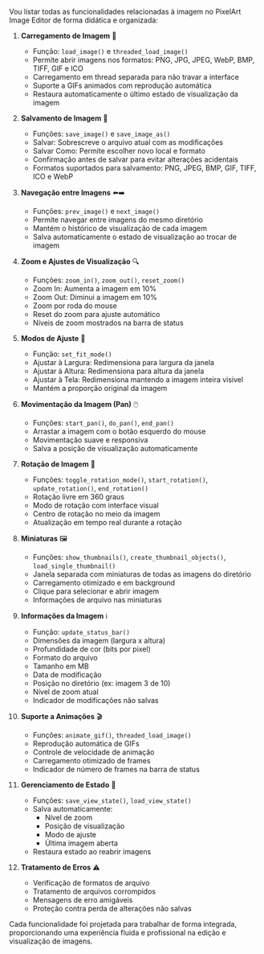Vou listar todas as funcionalidades relacionadas à imagem no PixelArt Image Editor de forma didática e organizada:

1. **Carregamento de Imagem** 📂
   - Função: `load_image()` e `threaded_load_image()`
   - Permite abrir imagens nos formatos: PNG, JPG, JPEG, WebP, BMP, TIFF, GIF e ICO
   - Carregamento em thread separada para não travar a interface
   - Suporte a GIFs animados com reprodução automática
   - Restaura automaticamente o último estado de visualização da imagem

2. **Salvamento de Imagem** 💾
   - Funções: `save_image()` e `save_image_as()`
   - Salvar: Sobrescreve o arquivo atual com as modificações
   - Salvar Como: Permite escolher novo local e formato
   - Confirmação antes de salvar para evitar alterações acidentais
   - Formatos suportados para salvamento: PNG, JPEG, BMP, GIF, TIFF, ICO e WebP

3. **Navegação entre Imagens** ⬅️➡️
   - Funções: `prev_image()` e `next_image()`
   - Permite navegar entre imagens do mesmo diretório
   - Mantém o histórico de visualização de cada imagem
   - Salva automaticamente o estado de visualização ao trocar de imagem

4. **Zoom e Ajustes de Visualização** 🔍
   - Funções: `zoom_in()`, `zoom_out()`, `reset_zoom()`
   - Zoom In: Aumenta a imagem em 10%
   - Zoom Out: Diminui a imagem em 10%
   - Zoom por roda do mouse
   - Reset do zoom para ajuste automático
   - Níveis de zoom mostrados na barra de status

5. **Modos de Ajuste** 📐
   - Função: `set_fit_mode()`
   - Ajustar à Largura: Redimensiona para largura da janela
   - Ajustar à Altura: Redimensiona para altura da janela
   - Ajustar à Tela: Redimensiona mantendo a imagem inteira visível
   - Mantém a proporção original da imagem

6. **Movimentação da Imagem (Pan)** 🖱️
   - Funções: `start_pan()`, `do_pan()`, `end_pan()`
   - Arrastar a imagem com o botão esquerdo do mouse
   - Movimentação suave e responsiva
   - Salva a posição de visualização automaticamente

7. **Rotação de Imagem** 🔄
   - Funções: `toggle_rotation_mode()`, `start_rotation()`, `update_rotation()`, `end_rotation()`
   - Rotação livre em 360 graus
   - Modo de rotação com interface visual
   - Centro de rotação no meio da imagem
   - Atualização em tempo real durante a rotação

8. **Miniaturas** 🖼️
   - Funções: `show_thumbnails()`, `create_thumbnail_objects()`, `load_single_thumbnail()`
   - Janela separada com miniaturas de todas as imagens do diretório
   - Carregamento otimizado e em background
   - Clique para selecionar e abrir imagem
   - Informações de arquivo nas miniaturas

9. **Informações da Imagem** ℹ️
   - Função: `update_status_bar()`
   - Dimensões da imagem (largura x altura)
   - Profundidade de cor (bits por pixel)
   - Formato do arquivo
   - Tamanho em MB
   - Data de modificação
   - Posição no diretório (ex: imagem 3 de 10)
   - Nível de zoom atual
   - Indicador de modificações não salvas

10. **Suporte a Animações** 🎬
    - Funções: `animate_gif()`, `threaded_load_image()`
    - Reprodução automática de GIFs
    - Controle de velocidade de animação
    - Carregamento otimizado de frames
    - Indicador de número de frames na barra de status

11. **Gerenciamento de Estado** 💾
    - Funções: `save_view_state()`, `load_view_state()`
    - Salva automaticamente:
      - Nível de zoom
      - Posição de visualização
      - Modo de ajuste
      - Última imagem aberta
    - Restaura estado ao reabrir imagens

12. **Tratamento de Erros** ⚠️
    - Verificação de formatos de arquivo
    - Tratamento de arquivos corrompidos
    - Mensagens de erro amigáveis
    - Proteção contra perda de alterações não salvas

Cada funcionalidade foi projetada para trabalhar de forma integrada, proporcionando uma experiência fluida e profissional na edição e visualização de imagens.
